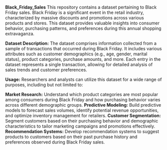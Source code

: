 ******Black_Friday_Sales******
This repository contains a dataset pertaining to Black Friday sales. Black Friday is a significant event in the retail industry, characterized by massive discounts and promotions across various products and stores. This dataset provides valuable insights into consumer behavior, purchasing patterns, and preferences during this annual shopping extravaganza.

****Dataset Description:****
The dataset comprises information collected from a sample of transactions that occurred during Black Friday. It includes various attributes such as customer demographics (e.g., age, gender, marital status), product categories, purchase amounts, and more. Each entry in the dataset represents a single transaction, allowing for detailed analysis of sales trends and customer preferences.


****Usage:****
Researchers and analysts can utilize this dataset for a wide range of purposes, including but not limited to:

**Market Research:** Understand which product categories are most popular among consumers during Black Friday and how purchasing behavior varies across different demographic groups.
**Predictive Modeling:** Build predictive models to forecast sales volumes, identify potential revenue opportunities, and optimize inventory management for retailers.
**Customer Segmentation:** Segment customers based on their purchasing behavior and demographic characteristics to tailor marketing campaigns and promotions effectively.
**Recommendation Systems:** Develop recommendation systems to suggest products to customers based on their past purchase history and preferences observed during Black Friday sales.
